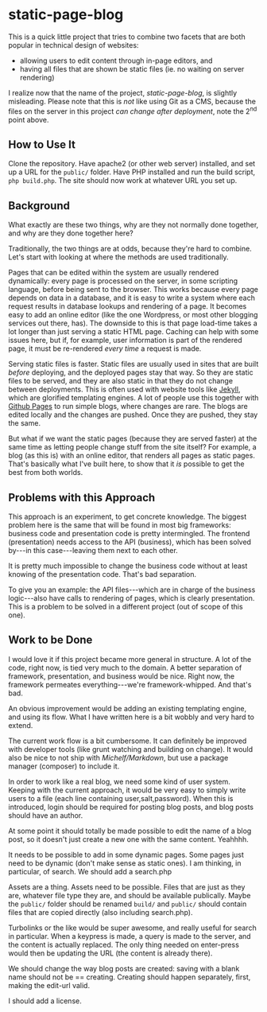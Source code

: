 static-page-blog
================

This is a quick little project that tries to combine two facets that are both popular in technical design of websites:

- allowing users to edit content through in-page editors, and
- having all files that are shown be static files (ie. no waiting on server rendering)

I realize now that the name of the project, *static-page-blog*, is slightly misleading.
Please note that this is *not* like using Git as a CMS, because the files on the server in this project *can change after deployment*, note the 2<sup>nd</sup> point above.

How to Use It
-------------

Clone the repository.
Have apache2 (or other web server) installed, and set up a URL for the `public/` folder.
Have PHP installed and run the build script, `php build.php`.
The site should now work at whatever URL you set up.

Background
----------

What exactly are these two things, why are they not normally done together, and why are they done together here?

Traditionally, the two things are at odds, because they're hard to combine.
Let's start with looking at where the methods are used traditionally.

Pages that can be edited within the system are usually rendered dynamically:
every page is processed on the server, in some scripting language, before being sent to the browser.
This works because every page depends on data in a database, and it is easy to write a system where each request results in database lookups and rendering of a page.
It becomes easy to add an online editor (like the one Wordpress, or most other blogging services out there, has).
The downside to this is that page load-time takes a lot longer than just serving a static HTML page.
Caching can help with some issues here, but if, for example, user information is part of the rendered page, it must be re-rendered *every time* a request is made.

Serving static files is faster.
Static files are usually used in sites that are built *before* deploying, and the deployed pages stay that way.
So they are static files to be served, and they are also static in that they do not change between deployments.
This is often used with website tools like [Jekyll](http://jekyllrb.com/), which are glorified templating engines.
A lot of people use this together with [Github Pages](https://pages.github.com/) to run simple blogs, where changes are rare.
The blogs are edited locally and the changes are pushed.
Once they are pushed, they stay the same.

But what if we want the static pages (because they are served faster) at the same time as letting people change stuff from the site itself?
For example, a blog (as this is) with an online editor, that renders all pages as static pages.
That's basically what I've built here, to show that it *is* possible to get the best from both worlds.

Problems with this Approach
---------------------------

This approach is an experiment, to get concrete knowledge.
The biggest problem here is the same that will be found in most big frameworks:
business code and presentation code is pretty intermingled.
The frontend (presentation) needs access to the API (business), which has been solved by---in this case---leaving them next to each other.

It is pretty much impossible to change the business code without at least knowing of the presentation code.
That's bad separation.

To give you an example:
the API files---which are in charge of the business logic---also have calls to rendering of pages, which is clearly presentation.
This is a problem to be solved in a different project (out of scope of this one).

Work to be Done
---------------

I would love it if this project became more general in structure.
A lot of the code, right now, is tied very much to the domain.
A better separation of framework, presentation, and business would be nice.
Right now, the framework permeates everything---we're framework-whipped.
And that's bad.

An obvious improvement would be adding an existing templating engine, and using its flow.
What I have written here is a bit wobbly and very hard to extend.

The current work flow is a bit cumbersome.
It can definitely be improved with developer tools (like grunt watching and building on change).
It would also be nice to not ship with *Michelf/Markdown*, but use a package manager (composer) to include it.

In order to work like a real blog, we need some kind of user system.
Keeping with the current approach, it would be very easy to simply write users to a file (each line containing user,salt,password).
When this is introduced, login should be required for posting blog posts, and blog posts should have an author.

At some point it should totally be made possible to edit the name of a blog post, so it doesn't just create a new one with the same content.
Yeahhhh.

It needs to be possible to add in some dynamic pages.
Some pages just need to be dynamic (don't make sense as static ones).
I am thinking, in particular, of search.
We should add a search.php

Assets are a thing.
Assets need to be possible.
Files that are just as they are, whatever file type they are, and should be available publically.
Maybe the `public/` folder should be renamed `build/` and `public/` should contain files that are copied directly (also including search.php).

Turbolinks or the like would be super awesome, and really useful for search in particular.
When a keypress is made, a query is made to the server, and the content is actually replaced.
The only thing needed on enter-press would then be updating the URL (the content is already there).

We should change the way blog posts are created:
saving with a blank name should not be == creating.
Creating should happen separately, first, making the edit-url valid.

I should add a license.
